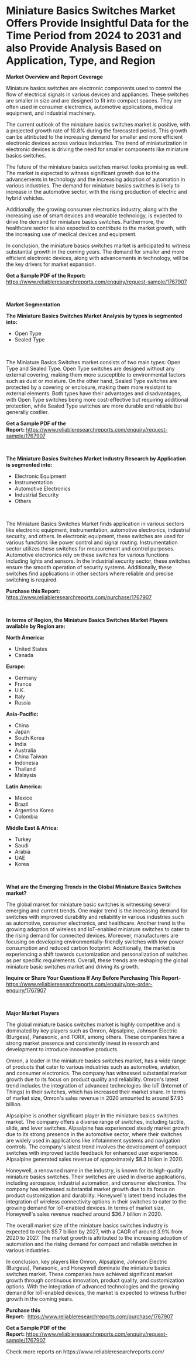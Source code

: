 <p><h1>Miniature Basics Switches Market Offers Provide Insightful Data for the Time Period from 2024 to 2031 and also Provide Analysis Based on Application, Type, and Region</h1></p><p><strong>Market Overview and Report Coverage</strong></p>
<p><p>Miniature basics switches are electronic components used to control the flow of electrical signals in various devices and appliances. These switches are smaller in size and are designed to fit into compact spaces. They are often used in consumer electronics, automotive applications, medical equipment, and industrial machinery.</p><p>The current outlook of the miniature basics switches market is positive, with a projected growth rate of 10.8% during the forecasted period. This growth can be attributed to the increasing demand for smaller and more efficient electronic devices across various industries. The trend of miniaturization in electronic devices is driving the need for smaller components like miniature basics switches.</p><p>The future of the miniature basics switches market looks promising as well. The market is expected to witness significant growth due to the advancements in technology and the increasing adoption of automation in various industries. The demand for miniature basics switches is likely to increase in the automotive sector, with the rising production of electric and hybrid vehicles.</p><p>Additionally, the growing consumer electronics industry, along with the increasing use of smart devices and wearable technology, is expected to drive the demand for miniature basics switches. Furthermore, the healthcare sector is also expected to contribute to the market growth, with the increasing use of medical devices and equipment.</p><p>In conclusion, the miniature basics switches market is anticipated to witness substantial growth in the coming years. The demand for smaller and more efficient electronic devices, along with advancements in technology, will be the key drivers for market expansion.</p></p>
<p><strong>Get a Sample PDF of the Report:</strong> <a href="https://www.reliableresearchreports.com/enquiry/request-sample/1767907">https://www.reliableresearchreports.com/enquiry/request-sample/1767907</a></p>
<p>&nbsp;</p>
<p><strong>Market Segmentation</strong></p>
<p><strong>The Miniature Basics Switches Market Analysis by types is segmented into:</strong></p>
<p><ul><li>Open Type</li><li>Sealed Type</li></ul></p>
<p>&nbsp;</p>
<p><p>The Miniature Basics Switches market consists of two main types: Open Type and Sealed Type. Open Type switches are designed without any external covering, making them more susceptible to environmental factors such as dust or moisture. On the other hand, Sealed Type switches are protected by a covering or enclosure, making them more resistant to external elements. Both types have their advantages and disadvantages, with Open Type switches being more cost-effective but requiring additional protection, while Sealed Type switches are more durable and reliable but generally costlier.</p></p>
<p><strong>Get a Sample PDF of the Report:</strong>&nbsp;<a href="https://www.reliableresearchreports.com/enquiry/request-sample/1767907">https://www.reliableresearchreports.com/enquiry/request-sample/1767907</a></p>
<p>&nbsp;</p>
<p><strong>The Miniature Basics Switches Market Industry Research by Application is segmented into:</strong></p>
<p><ul><li>Electronic Equipment</li><li>Instrumentation</li><li>Automotive Electronics</li><li>Industrial Security</li><li>Others</li></ul></p>
<p>&nbsp;</p>
<p><p>The Miniature Basics Switches Market finds application in various sectors like electronic equipment, instrumentation, automotive electronics, industrial security, and others. In electronic equipment, these switches are used for various functions like power control and signal routing. Instrumentation sector utilizes these switches for measurement and control purposes. Automotive electronics rely on these switches for various functions including lights and sensors. In the industrial security sector, these switches ensure the smooth operation of security systems. Additionally, these switches find applications in other sectors where reliable and precise switching is required.</p></p>
<p><strong>Purchase this Report:</strong>&nbsp; <a href="https://www.reliableresearchreports.com/purchase/1767907">https://www.reliableresearchreports.com/purchase/1767907</a></p>
<p>&nbsp;</p>
<p><strong>In terms of Region, the Miniature Basics Switches Market Players available by Region are:</strong></p>
<p>
    <p> <strong> North America: </strong>
        <ul>
            <li>United States</li>
            <li>Canada</li>
        </ul>
        </p> 
    <p> <strong> Europe: </strong>
        <ul>
            <li>Germany</li>
            <li>France</li>
            <li>U.K.</li>
            <li>Italy</li>
            <li>Russia</li>
        </ul>
        </p> 
    <p> <strong> Asia-Pacific: </strong>
        <ul>
            <li>China</li>
            <li>Japan</li>
            <li>South Korea</li>
            <li>India</li>
            <li>Australia</li>
            <li>China Taiwan</li>
            <li>Indonesia</li>
            <li>Thailand</li>
            <li>Malaysia</li>
        </ul>
        </p> 
    <p> <strong> Latin America: </strong>
        <ul>
            <li>Mexico</li>
            <li>Brazil</li>
            <li>Argentina Korea</li>
            <li>Colombia</li>
        </ul>
        </p> 
    <p> <strong> Middle East & Africa: </strong>
        <ul>
            <li>Turkey</li>
            <li>Saudi</li>
            <li>Arabia</li>
            <li>UAE</li>
            <li>Korea</li>
        </ul>
    </p>
    </p>
<p>&nbsp;</p>
<p><strong>What are the Emerging Trends in the Global Miniature Basics Switches market?</strong></p>
<p><p>The global market for miniature basic switches is witnessing several emerging and current trends. One major trend is the increasing demand for switches with improved durability and reliability in various industries such as automotive, consumer electronics, and healthcare. Another trend is the growing adoption of wireless and IoT-enabled miniature switches to cater to the rising demand for connected devices. Moreover, manufacturers are focusing on developing environmentally-friendly switches with low power consumption and reduced carbon footprint. Additionally, the market is experiencing a shift towards customization and personalization of switches as per specific requirements. Overall, these trends are reshaping the global miniature basic switches market and driving its growth.</p></p>
<p><strong>Inquire or Share Your Questions If Any Before Purchasing This Report</strong>- <a href="https://www.reliableresearchreports.com/enquiry/pre-order-enquiry/1767907">https://www.reliableresearchreports.com/enquiry/pre-order-enquiry/1767907</a></p>
<p>&nbsp;</p>
<p><strong>Major Market Players</strong></p>
<p><p>The global miniature basics switches market is highly competitive and is dominated by key players such as Omron, Alpsalpine, Johnson Electric (Burgess), Panasonic, and TORX, among others. These companies have a strong market presence and consistently invest in research and development to introduce innovative products.</p><p>Omron, a leader in the miniature basics switches market, has a wide range of products that cater to various industries such as automotive, aviation, and consumer electronics. The company has witnessed substantial market growth due to its focus on product quality and reliability. Omron's latest trend includes the integration of advanced technologies like IoT (Internet of Things) in their switches, which has increased their market share. In terms of market size, Omron's sales revenue in 2020 amounted to around $7.95 billion.</p><p>Alpsalpine is another significant player in the miniature basics switches market. The company offers a diverse range of switches, including tactile, slide, and lever switches. Alpsalpine has experienced steady market growth due to its strong presence in the automotive sector, where their switches are widely used in applications like infotainment systems and navigation controls. The company's latest trend involves the development of compact switches with improved tactile feedback for enhanced user experience. Alpsalpine generated sales revenue of approximately $8.3 billion in 2020.</p><p>Honeywell, a renowned name in the industry, is known for its high-quality miniature basics switches. Their switches are used in diverse applications, including aerospace, industrial automation, and consumer electronics. The company has witnessed substantial market growth due to its focus on product customization and durability. Honeywell's latest trend includes the integration of wireless connectivity options in their switches to cater to the growing demand for IoT-enabled devices. In terms of market size, Honeywell's sales revenue reached around $36.7 billion in 2020.</p><p>The overall market size of the miniature basics switches industry is expected to reach $5.7 billion by 2027, with a CAGR of around 3.9% from 2020 to 2027. The market growth is attributed to the increasing adoption of automation and the rising demand for compact and reliable switches in various industries.</p><p>In conclusion, key players like Omron, Alpsalpine, Johnson Electric (Burgess), Panasonic, and Honeywell dominate the miniature basics switches market. These companies have achieved significant market growth through continuous innovation, product quality, and customization options. With the integration of advanced technologies and the growing demand for IoT-enabled devices, the market is expected to witness further growth in the coming years.</p></p>
<p><strong>Purchase this Report:</strong>&nbsp;&nbsp;<a href="https://www.reliableresearchreports.com/purchase/1767907">https://www.reliableresearchreports.com/purchase/1767907</a></p>
<p></p>
<p><strong>Get a Sample PDF of the Report:</strong>&nbsp;<a href="https://www.reliableresearchreports.com/enquiry/request-sample/1767907">https://www.reliableresearchreports.com/enquiry/request-sample/1767907</a></p>
<p>Check more reports on https://www.reliableresearchreports.com/</p>